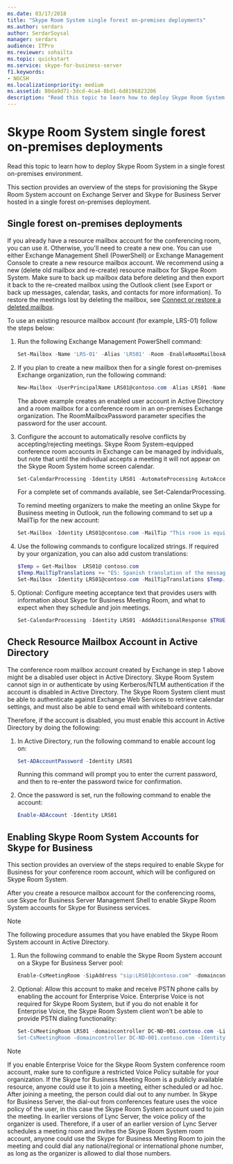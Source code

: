 ```yaml
---
ms.date: 03/17/2018
title: "Skype Room System single forest on-premises deployments"
ms.author: serdars
author: SerdarSoysal
manager: serdars
audience: ITPro
ms.reviewer: sohailta
ms.topic: quickstart
ms.service: skype-for-business-server
f1.keywords:
- NOCSH
ms.localizationpriority: medium
ms.assetid: 80da9d71-3dcd-4ca4-8bd1-6d8196823206
description: "Read this topic to learn how to deploy Skype Room System in a single forest on-premises environment."
---
```


# Skype Room System single forest on-premises deployments
 
Read this topic to learn how to deploy Skype Room System in a single forest on-premises environment.
  
This section provides an overview of the steps for provisioning the Skype Room System account on Exchange Server and Skype for Business Server hosted in a single forest on-premises deployment.
  
## Single forest on-premises deployments

If you already have a resource mailbox account for the conferencing room, you can use it. Otherwise, you'll need to create a new one. You can use either Exchange Management Shell (PowerShell) or Exchange Management Console to create a new resource mailbox account. We recommend using a new (delete old mailbox and re-create) resource mailbox for Skype Room System. Make sure to back up mailbox data before deleting and then export it back to the re-created mailbox using the Outlook client (see Export or back up messages, calendar, tasks, and contacts for more information). To restore the meetings lost by deleting the mailbox, see [Connect or restore a deleted mailbox](/exchange/connect-or-restore-a-deleted-mailbox-exchange-2013-help). 
  
To use an existing resource mailbox account (for example, LRS-01) follow the steps below:
  
1. Run the following Exchange Management PowerShell command:
    
   ```powershell
   Set-Mailbox -Name 'LRS-01' -Alias 'LRS01' -Room -EnableRoomMailboxAccount $true -RoomMailboxPassword (ConvertTo-SecureString -String <password> -AsPlainText -Force)
   ```

2. If you plan to create a new mailbox then for a single forest on-premises Exchange organization, run the following command:
    
   ```powershell
   New-Mailbox -UserPrincipalName LRS01@contoso.com -Alias LRS01 -Name "LRS-01" -Room -EnableRoomMailboxAccount $true -RoomMailboxPassword (ConvertTo-SecureString -String <password> -AsPlainText -Force)
   ```

   The above example creates an enabled user account in Active Directory and a room mailbox for a conference room in an on-premises Exchange organization. The RoomMailboxPassword parameter specifies the password for the user account.
    
3. Configure the account to automatically resolve conflicts by accepting/rejecting meetings. Skype Room System-equipped conference room accounts in Exchange can be managed by individuals, but note that until the individual accepts a meeting it will not appear on the Skype Room System home screen calendar.
    
   ```powershell
   Set-CalendarProcessing -Identity LRS01 -AutomateProcessing AutoAccept -AddOrganizerToSubject $false -DeleteSubject $false -RemovePrivateProperty $false
   ```

   For a complete set of commands available, see Set-CalendarProcessing.
    
   To remind meeting organizers to make the meeting an online Skype for Business meeting in Outlook, run the following command to set up a MailTip for the new account: 
    
   ```powershell
   Set-Mailbox -Identity LRS01@contoso.com -MailTip "This room is equipped with Lync Meeting Room (LRS), please make it a Lync Meeting to take advantage of the enhanced meeting experience from LRS"
   ```
4. Use the following commands to configure localized strings. If required by your organization, you can also add custom translations: 
   ```powershell
   $Temp = Get-Mailbox  LRS01@ contoso.com 
   $Temp.MailTipTranslations += "ES: Spanish translation of the message"
   Set-Mailbox -Identity LRS01@contoso.com -MailTipTranslations $Temp.MailTipTranslations
   ```

5. Optional: Configure meeting acceptance text that provides users with information about Skype for Business Meeting Room, and what to expect when they schedule and join meetings. 
    
   ```powershell
   Set-CalendarProcessing -Identity LRS01 -AddAdditionalResponse $TRUE -AdditionalResponse "This is the Additional Response Text"
   ```

## Check Resource Mailbox Account in Active Directory

The conference room mailbox account created by Exchange in step 1 above might be a disabled user object in Active Directory. Skype Room System cannot sign in or authenticate by using Kerberos/NTLM authentication if the account is disabled in Active Directory. The Skype Room System client must be able to authenticate against Exchange Web Services to retrieve calendar settings, and must also be able to send email with whiteboard contents. 
  
Therefore, if the account is disabled, you must enable this account in Active Directory by doing the following: 
  
1. In Active Directory, run the following command to enable account log on: 
    
   ```powershell
   Set-ADAccountPassword -Identity LRS01
   ```

   Running this command will prompt you to enter the current password, and then to re-enter the password twice for confirmation.
    
2. Once the password is set, run the following command to enable the account: 
    
   ```powershell
   Enable-ADAccount -Identity LRS01
   ```

## Enabling Skype Room System Accounts for Skype for Business

This section provides an overview of the steps required to enable Skype for Business for your conference room account, which will be configured on Skype Room System. 
  
After you create a resource mailbox account for the conferencing rooms, use Skype for Business Server Management Shell to enable Skype Room System accounts for Skype for Business services.
  
> [!NOTE]
> The following procedure assumes that you have enabled the Skype Room System account in Active Directory. 
  
1. Run the following command to enable the Skype Room System account on a Skype for Business Server pool:
    
   ```powershell
   Enable-CsMeetingRoom -SipAddress "sip:LRS01@contoso.com" -domaincontroller DC-ND-001.contoso.com -RegistrarPool LYNCPool15.contoso.com -Identity LRS01
   ```

2. Optional: Allow this account to make and receive PSTN phone calls by enabling the account for Enterprise Voice. Enterprise Voice is not required for Skype Room System, but if you do not enable it for Enterprise Voice, the Skype Room System client won't be able to provide PSTN dialing functionality:
    
   ```powershell
   Set-CsMeetingRoom LRS01 -domaincontroller DC-ND-001.contoso.com -LineURItel: +14255550555;ext=50555"
   Set-CsMeetingRoom -domaincontroller DC-ND-001.contoso.com -Identity LRS01 -EnterpriseVoiceEnabled $true
   ```

> [!NOTE]
> If you enable Enterprise Voice for the Skype Room System conference room account, make sure to configure a restricted Voice Policy suitable for your organization. If the Skype for Business Meeting Room is a publicly available resource, anyone could use it to join a meeting, either scheduled or ad hoc. After joining a meeting, the person could dial out to any number. In Skype for Business Server, the dial-out from conferences feature uses the voice policy of the user, in this case the Skype Room System account used to join the meeting. In earlier versions of Lync Server, the voice policy of the organizer is used. Therefore, if a user of an earlier version of Lync Server schedules a meeting room and invites the Skype Room System room account, anyone could use the Skype for Business Meeting Room to join the meeting and could dial any national/regional or international phone number, as long as the organizer is allowed to dial those numbers. 

